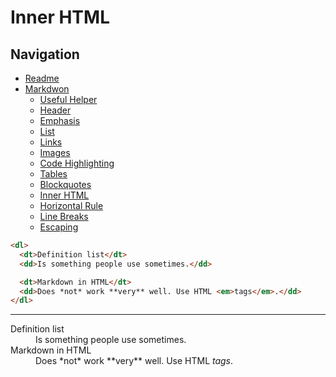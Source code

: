 # Inner HTML

## Navigation

* [Readme](../README.md)
 * [Markdwon](markdown.md)
   * [Useful Helper](helper.md)
   * [Header](header.md)
   * [Emphasis](emphasis.md)
   * [List](list.md)
   * [Links](links.md)
   * [Images](images.md)
   * [Code Highlighting](code_syntax_highlighting.md)
   * [Tables](tables.md)
   * [Blockquotes](blockquotes.md)
   * [Inner HTML](inner_html.md)
   * [Horizontal Rule](horizontal_rule.md)
   * [Line Breaks](line_breaks.md)
   * [Escaping](escaping.md)


```html
<dl>
  <dt>Definition list</dt>
  <dd>Is something people use sometimes.</dd>

  <dt>Markdown in HTML</dt>
  <dd>Does *not* work **very** well. Use HTML <em>tags</em>.</dd>
</dl>
```

---

<dl>
  <dt>Definition list</dt>
  <dd>Is something people use sometimes.</dd>

  <dt>Markdown in HTML</dt>
  <dd>Does *not* work **very** well. Use HTML <em>tags</em>.</dd>
</dl>